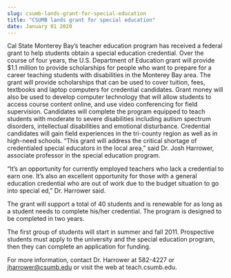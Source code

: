 ```yaml
---
slug: csumb-lands-grant-for-special-education
title: "CSUMB lands grant for special education"
date: January 01 2020
---
```


 
<p>
  Cal State Monterey Bay’s teacher education program has received a federal
  grant to help students obtain a special education credential. Over the course
  of four years, the U.S. Department of Education grant will provide $1.1
  million to provide scholarships for people who want to prepare for a career
  teaching students with disabilities in the Monterey Bay area. The grant will
  provide scholarships that can be used to cover tuition, fees, textbooks and
  laptop computers for credential candidates. Grant money will also be used to
  develop computer technology that will allow students to access course content
  online, and use video conferencing for field supervision. Candidates will
  complete the program equipped to teach students with moderate to severe
  disabilities including autism spectrum disorders, intellectual disabilities
  and emotional disturbance. Credential candidates will gain field experiences
  in the tri-county region as well as in high-need schools. “This grant will
  address the critical shortage of credentialed special educators in the local
  area,” said Dr. Josh Harrower, associate professor in the special education
  program.
</p>
<p>
  “It’s an opportunity for currently employed teachers who lack a credential to
  earn one. It’s also an excellent opportunity for those with a general
  education credential who are out of work due to the budget situation to go
  into special ed,” Dr. Harrower said.
</p>
<p>
  The grant will support a total of 40 students and is renewable for as long as
  a student needs to complete his/her credential. The program is designed to be
  completed in two years.
</p>
<p>
  The first group of students will start in summer and fall 2011. Prospective
  students must apply to the university and the special education program, then
  they can complete an application for funding.
</p>
<p>
  For more information, contact Dr. Harrower at 582-4227 or
  <a
    href="&#109;&#x61;i&#108;&#x74;&#111;&#58;&#x6a;&#104;&#x61;&#x72;&#114;&#x6f;w&#101;&#x72;&#64;&#99;&#x73;&#117;&#x6d;&#x62;&#46;&#x65;&#x64;&#117;"
    >jharrower@csumb.edu</a
  >
  or visit the web at teach.csumb.edu.
</p>
 
